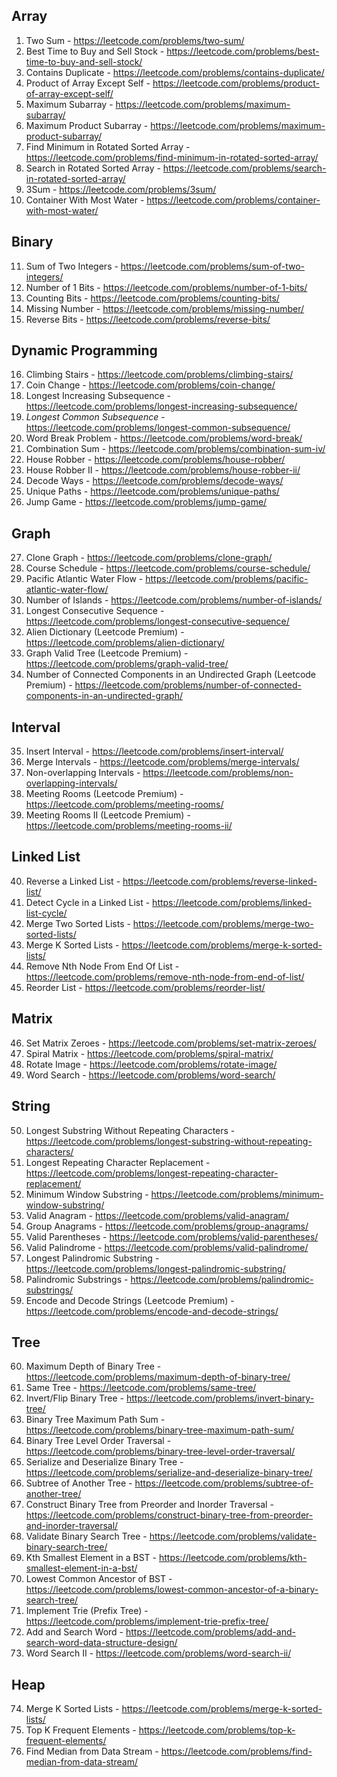 ## Array

1. Two Sum - https://leetcode.com/problems/two-sum/
2. Best Time to Buy and Sell Stock - https://leetcode.com/problems/best-time-to-buy-and-sell-stock/
3. Contains Duplicate - https://leetcode.com/problems/contains-duplicate/
4. Product of Array Except Self - https://leetcode.com/problems/product-of-array-except-self/
5. Maximum Subarray - https://leetcode.com/problems/maximum-subarray/
6. Maximum Product Subarray - https://leetcode.com/problems/maximum-product-subarray/
7. Find Minimum in Rotated Sorted Array - https://leetcode.com/problems/find-minimum-in-rotated-sorted-array/
8. Search in Rotated Sorted Array - https://leetcode.com/problems/search-in-rotated-sorted-array/
9. 3Sum - https://leetcode.com/problems/3sum/
10. Container With Most Water - https://leetcode.com/problems/container-with-most-water/

## Binary

11. Sum of Two Integers - https://leetcode.com/problems/sum-of-two-integers/
12. Number of 1 Bits - https://leetcode.com/problems/number-of-1-bits/
13. Counting Bits - https://leetcode.com/problems/counting-bits/
14. Missing Number - https://leetcode.com/problems/missing-number/
15. Reverse Bits - https://leetcode.com/problems/reverse-bits/

## Dynamic Programming

16. Climbing Stairs - https://leetcode.com/problems/climbing-stairs/
17. Coin Change - https://leetcode.com/problems/coin-change/
18. Longest Increasing Subsequence - https://leetcode.com/problems/longest-increasing-subsequence/
19. _Longest Common Subsequence_ - https://leetcode.com/problems/longest-common-subsequence/
20. Word Break Problem - https://leetcode.com/problems/word-break/
21. Combination Sum - https://leetcode.com/problems/combination-sum-iv/
22. House Robber - https://leetcode.com/problems/house-robber/
23. House Robber II - https://leetcode.com/problems/house-robber-ii/
24. Decode Ways - https://leetcode.com/problems/decode-ways/
25. Unique Paths - https://leetcode.com/problems/unique-paths/
26. Jump Game - https://leetcode.com/problems/jump-game/

## Graph

27. Clone Graph - https://leetcode.com/problems/clone-graph/
28. Course Schedule - https://leetcode.com/problems/course-schedule/
29. Pacific Atlantic Water Flow - https://leetcode.com/problems/pacific-atlantic-water-flow/
30. Number of Islands - https://leetcode.com/problems/number-of-islands/
31. Longest Consecutive Sequence - https://leetcode.com/problems/longest-consecutive-sequence/
32. Alien Dictionary (Leetcode Premium) - https://leetcode.com/problems/alien-dictionary/
33. Graph Valid Tree (Leetcode Premium) - https://leetcode.com/problems/graph-valid-tree/
34. Number of Connected Components in an Undirected Graph (Leetcode Premium) - https://leetcode.com/problems/number-of-connected-components-in-an-undirected-graph/

## Interval

35. Insert Interval - https://leetcode.com/problems/insert-interval/
36. Merge Intervals - https://leetcode.com/problems/merge-intervals/
37. Non-overlapping Intervals - https://leetcode.com/problems/non-overlapping-intervals/
38. Meeting Rooms (Leetcode Premium) - https://leetcode.com/problems/meeting-rooms/
39. Meeting Rooms II (Leetcode Premium) - https://leetcode.com/problems/meeting-rooms-ii/

## Linked List
40. Reverse a Linked List - https://leetcode.com/problems/reverse-linked-list/
41. Detect Cycle in a Linked List - https://leetcode.com/problems/linked-list-cycle/
42. Merge Two Sorted Lists - https://leetcode.com/problems/merge-two-sorted-lists/
43. Merge K Sorted Lists - https://leetcode.com/problems/merge-k-sorted-lists/
44. Remove Nth Node From End Of List - https://leetcode.com/problems/remove-nth-node-from-end-of-list/
45. Reorder List - https://leetcode.com/problems/reorder-list/

## Matrix

46. Set Matrix Zeroes - https://leetcode.com/problems/set-matrix-zeroes/
47.  Spiral Matrix - https://leetcode.com/problems/spiral-matrix/
48.  Rotate Image - https://leetcode.com/problems/rotate-image/
49.  Word Search - https://leetcode.com/problems/word-search/

## String

50. Longest Substring Without Repeating Characters - https://leetcode.com/problems/longest-substring-without-repeating-characters/
51. Longest Repeating Character Replacement - https://leetcode.com/problems/longest-repeating-character-replacement/
52. Minimum Window Substring - https://leetcode.com/problems/minimum-window-substring/
53. Valid Anagram - https://leetcode.com/problems/valid-anagram/
54. Group Anagrams - https://leetcode.com/problems/group-anagrams/
55. Valid Parentheses - https://leetcode.com/problems/valid-parentheses/
56. Valid Palindrome - https://leetcode.com/problems/valid-palindrome/
57. Longest Palindromic Substring - https://leetcode.com/problems/longest-palindromic-substring/
58. Palindromic Substrings - https://leetcode.com/problems/palindromic-substrings/
59. Encode and Decode Strings (Leetcode Premium) - https://leetcode.com/problems/encode-and-decode-strings/

## Tree

60. Maximum Depth of Binary Tree - https://leetcode.com/problems/maximum-depth-of-binary-tree/
61. Same Tree - https://leetcode.com/problems/same-tree/
62. Invert/Flip Binary Tree - https://leetcode.com/problems/invert-binary-tree/
63. Binary Tree Maximum Path Sum - https://leetcode.com/problems/binary-tree-maximum-path-sum/
64. Binary Tree Level Order Traversal - https://leetcode.com/problems/binary-tree-level-order-traversal/
65. Serialize and Deserialize Binary Tree - https://leetcode.com/problems/serialize-and-deserialize-binary-tree/
66. Subtree of Another Tree - https://leetcode.com/problems/subtree-of-another-tree/
67. Construct Binary Tree from Preorder and Inorder Traversal - https://leetcode.com/problems/construct-binary-tree-from-preorder-and-inorder-traversal/
68. Validate Binary Search Tree - https://leetcode.com/problems/validate-binary-search-tree/
69. Kth Smallest Element in a BST - https://leetcode.com/problems/kth-smallest-element-in-a-bst/
70. Lowest Common Ancestor of BST - https://leetcode.com/problems/lowest-common-ancestor-of-a-binary-search-tree/
71. Implement Trie (Prefix Tree) - https://leetcode.com/problems/implement-trie-prefix-tree/
72. Add and Search Word - https://leetcode.com/problems/add-and-search-word-data-structure-design/
73. Word Search II - https://leetcode.com/problems/word-search-ii/

## Heap

74. Merge K Sorted Lists - https://leetcode.com/problems/merge-k-sorted-lists/
75. Top K Frequent Elements - https://leetcode.com/problems/top-k-frequent-elements/
76. Find Median from Data Stream - https://leetcode.com/problems/find-median-from-data-stream/
